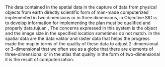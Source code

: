 The data contained in the spatial data in the capture of data from physical objects from earth directly scientific form of man-made computerized implemented in two dimensions or in three dimensions, in Objective SIG is to develop information for implementing the plan must be qualified and properly data.tujuan , The concerns expressed in this system is the object and the image size in the specified location sometimes do not match.
In the spatial data are the data vaktor and raster data that helps the progress made the map in terms of the quality of these data to adjust 2-dimensional or 3-dimensional that we often see as a globe that there are elements of three-dimensional or in the atlas that quality in the form of two-dimensional it is the result of computerization.
